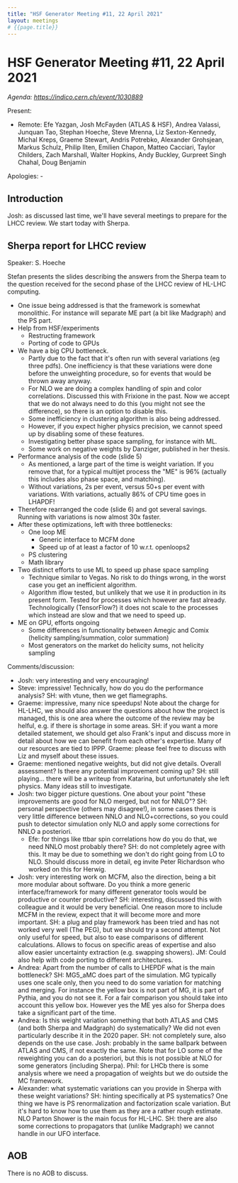 ```yaml
---
title: "HSF Generator Meeting #11, 22 April 2021"
layout: meetings
# {{page.title}}
---
```

# HSF Generator Meeting #11, 22 April 2021

*Agenda: <https://indico.cern.ch/event/1030889>*

Present: 
- Remote: Efe Yazgan, Josh McFayden (ATLAS & HSF), Andrea Valassi, Junquan Tao, Stephan Hoeche, Steve Mrenna, Liz Sexton-Kennedy, Michal Kreps, Graeme Stewart, Andris Potrebko, Alexander Grohsjean, Markus Schulz, Philip Ilten, Emilien Chapon, Matteo Cacciari, Taylor Childers, Zach Marshall, Walter Hopkins, Andy Buckley, Gurpreet Singh Chahal, Doug Benjamin 

Apologies: -

## Introduction

Josh: as discussed last time, we'll have several meetings to prepare for the LHCC review. We start today with Sherpa. 

## Sherpa report for LHCC review 
Speaker: S. Hoeche

Stefan presents the slides describing the answers from the Sherpa team to the question received for the second phase of the LHCC review of HL-LHC computing.
- One issue being addressed is that the framework is somewhat monolithic. For instance will separate ME part (a bit like Madgraph) and the PS part.
- Help from HSF/experiments
    - Restructing framework
    - Porting of code to GPUs
- We have a big CPU bottleneck. 
    - Partly due to the fact that it's often run with several variations (eg three pdfs). One inefficiency is that these variations were done before the unweighting procedure, so for events that would be thrown away anyway.
    - For NLO we are doing a complex handling of spin and color correlations. Discussed this with Frixione in the past. Now we accept that we do not always need to do this (you might not see the difference), so there is an option to disable this.
    - Some inefficiency in clustering algorithm is also being addressed.
    - However, if you expect higher physics precision, we cannot speed up by disabling some of these features.
    - Investigating better phase space sampling, for instance with ML.
    - Some work on negative weights by Danziger, published in her thesis.
- Performance analysis of the code (slide 5)
    - As mentioned, a large part of the time is weight variation. If you remove that, for a typical multijet process the "ME" is 96% (actually this includes also phase space, and matching).
    - Without variations, 2s per event, versus 50+s per event with variations. With variations, actually 86% of CPU time goes in LHAPDF!
- Therefore rearranged the code (slide 6) and got several savings. Running with variations is now almost 30x faster.
- After these optimizations, left with three bottlenecks:
    - One loop ME
        - Generic interface to MCFM done
        - Speed up of at least a factor of 10 w.r.t. openloops2
    - PS clustering 
    - Math library
- Two distinct efforts to use ML to speed up phase space sampling
    - Technique similar to Vegas. No risk to do things wrong, in the worst case you get an inefficient algorithm.
    - Algorithm iflow tested, but unlikely that we use it in production in its present form. Tested for processes which however are fast already. Technologically (TensorFlow?) it does not scale to the processes which instead are slow and that we need to speed up.
- ME on GPU, efforts ongoing
    - Some differences in functionality between Amegic and Comix (helicity sampling/summation, color summation)
    - Most generators on the market do helicity sums, not helicity sampling

Comments/discussion:
- Josh: very interesting and very encouraging!
- Steve: impressive! Technically, how do you do the performance analysis? SH: with vtune, then we get flamegraphs.
- Graeme: impressive, many nice speedups! Note about the charge for HL-LHC, we should also answer the  questions about how the project is managed, this is one area where the outcome of the review may be helful, e.g. if there is shortage in some areas. SH: if you want a more detailed statement, we should get also Frank's input and discuss more in detail about how we can benefit from each other's expertise. Many of our resources are tied to IPPP. Graeme: please feel free to discuss with Liz and myself about these issues.
- Graeme: mentioned negative weights, but did not give details. Overall assessment? Is there any potential improvement coming up? SH: still playing... there will be a writeup from Katarina, but unfortunately she left physics. Many ideas still to investigate.
- Josh: two bigger picture questions. One about your point "these improvements are good for NLO merged, but not for NNLO"? SH: personal perspective (others may disagree!), in some cases there is very little difference between NNLO and NLO+corrections, so you could push to detector simulation only NLO and apply some corrections for NNLO a posteriori. 
    - Efe: for things like ttbar spin correlations how do you do that, we need NNLO most probably there? SH: do not completely agree with this. It may be due to something we don't do right going from LO to NLO. Should discuss more in detail, eg invite Peter Richardson who worked on this for Herwig.
- Josh: very interesting work on MCFM, also the direction, being a bit more modular about software. Do you think a more generic interface/framework for many different generator tools would be productive or counter productive? SH: interesting, discussed this with colleague and it would be very beneficial. One reason more to include MCFM in the review, expect that it will become more and more important. SH: a plug and play framework has been tried and has not worked very well (The PEG), but we should try a second attempt. Not only useful for speed, but also to ease comparisons of different calculations. Allows to focus on specific areas of expertise and also allow easier uncertainty extraction (e.g. swapping showers). JM: Could also help with code porting to different architectures.
- Andrea: Apart from the number of calls to LHEPDF what is the main bottleneck? SH: MG5_aMC does part of the simulation. MG typically uses one scale only, then you need to do some variation for matching and merging. For instance the yellow box is not part of MG, it is part of Pythia, and you do not see it. For a fair comparison you should take into account this yellow box. However yes the ME yes also for Sherpa does take a significant part of the time.
- Andrea: Is this weight variation something that both ATLAS and CMS (and both Sherpa and Madgraph) do systematically? We did not even particularly describe it in the 2020 paper. SH: not completely sure, also depends on the use case. Josh: probably in the same ballpark between ATLAS and CMS, if not exactly the same. Note that for LO some of the reweighting you can do a posteriori, but this is not possible at NLO for some generators (including Sherpa). Phil: for LHCb there is some analysis where we need a propagation of weights but we do outside the MC framework.
- Alexander: what systematic variations can you provide in Sherpa with these weight variations? SH: hinting specifically at PS systematics? One thing we have is PS renormalization and factorization scale variation. But it's hard to know how to use them as they are a rather rough estimate. NLO Parton Shower is the main focus for HL-LHC. SH: there are also some corrections to propagators that (unlike Madgraph) we cannot handle in our UFO interface.

## AOB

There is no AOB to discuss.
